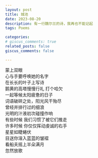 ```yaml
---
layout: post
title: 城池
date: 2023-08-20
description: 有一行魏尔兰的诗，我再也不能记起
tags: Poems

categories:
# giscus_comments: true
related_posts: false
giscus_comments: false

---
```

<style>
/* p { */
  line-height: 1.2;
/* } */
</style>

蒙上双眼<br>
心与手要呼唤她的名字<br>
在长长的叶子上写诗<br>
鹅黄的高塔慢慢行礼 打个哈欠<br>
一起等候太阳疲惫的日子<br>
词语破碎之处，阳光风干殆尽<br>
曾经并排行过的细浪<br>
光明的汁液初次碰撞作响<br>
有些时候 我们习惯了被它们推走<br>
许多时候 你仅仅挥动虔诚的右手<br>
星星如睫蜷伏<br>
目送你溶入蓝蓝的皱褶<br>
看船夫摇上半朵满月<br>
忽然放歌<br>


<!-- 
This post shows how to add custom styles for blockquotes. Based on [jekyll-gitbook](https://github.com/sighingnow/jekyll-gitbook) implementation.

We decided to support the same custom blockquotes as in [jekyll-gitbook](https://sighingnow.github.io/jekyll-gitbook/jekyll/2022-06-30-tips_warnings_dangers.html), which are also found in a lot of other sites' styles. The styles definitions can be found on the [_base.scss](https://github.com/alshedivat/al-folio/blob/master/_sass/_base.scss) file, more specifically:

```scss
/* Tips, warnings, and dangers */
.post .post-content blockquote {
    &.block-tip {
    border-color: var(--global-tip-block);
    background-color: var(--global-tip-block-bg);

    p {
      color: var(--global-tip-block-text);
    }

    h1, h2, h3, h4, h5, h6 {
      color: var(--global-tip-block-title);
    }
  }

  &.block-warning {
    border-color: var(--global-warning-block);
    background-color: var(--global-warning-block-bg);

    p {
      color: var(--global-warning-block-text);
    }

    h1, h2, h3, h4, h5, h6 {
      color: var(--global-warning-block-title);
    }
  }

  &.block-danger {
    border-color: var(--global-danger-block);
    background-color: var(--global-danger-block-bg);

    p {
      color: var(--global-danger-block-text);
    }

    h1, h2, h3, h4, h5, h6 {
      color: var(--global-danger-block-title);
    }
  }
}
```

A regular blockquote can be used as following:

```markdown
> This is a regular blockquote
> and it can be used as usual
```

> This is a regular blockquote
> and it can be used as usual

These custom styles can be used by adding the specific class to the blockquote, as follows:

```markdown
> ##### TIP
>
> A tip can be used when you want to give advice
> related to a certain content.
{: .block-tip }
```

> ##### TIP
>
> A tip can be used when you want to give advice
> related to a certain content.
{: .block-tip }

```markdown
> ##### WARNING
>
> This is a warning, and thus should
> be used when you want to warn the user
{: .block-warning }
```

> ##### WARNING
>
> This is a warning, and thus should
> be used when you want to warn the user
{: .block-warning }

```markdown
> ##### DANGER
>
> This is a danger zone, and thus should
> be used carefully
{: .block-danger }
```

> ##### DANGER
>
> This is a danger zone, and thus should
> be used carefully
{: .block-danger } -->
